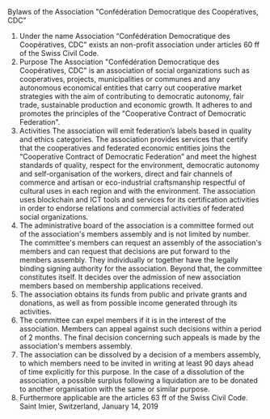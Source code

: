 Bylaws of the Association "Confédération Democratique des Coopératives,
CDC"
1. Under the name Association “Confédération Democratique des Coopératives, CDC"
exists an non-profit association under articles 60 ff of the Swiss Civil Code.
2. Purpose
The Association "Confédération Democratique des Coopératives, CDC" is an association of social
organizations such as cooperatives, projects, municipalities or communes and any autonomous
economical entities that carry out cooperative market strategies with the aim of contributing to
democratic autonomy, fair trade, sustainable production and economic growth.
It adheres to and promotes the principles of the "Cooperative Contract of Democratic Federation".
3. Activities
The association will emit federation’s labels based in quality and ethics categories. The association
provides services that certify that the cooperatives and federated economic entities joins the
“Cooperative Contract of Democratic Federation” and meet the highest standards of quality, respect for
the environment, democratic autonomy and self-organisation of the workers, direct and fair channels of
commerce and artisan or eco-industrial craftsmanship respectful of cultural uses in each region and
with the environment.
The association uses blockchain and ICT tools and services for its certification activities in order to
endorse relations and commercial activities of federated social organizations.
4. The administrative board of the association is a committee formed out of the association's members
assembly and is not limited by number. The committee's members can request an assembly of the
association's members and can request that decisions are put forward to the members assembly. They
individually or together have the legally binding signing authority for the association. Beyond that, the
committee constitutes itself. It decides over the admission of new association members based on
membership applications received.
5. The association obtains its funds from public and private grants and donations, as well as from
possible
income generated through its activities.
6. The committee can expel members if it is in the interest of the association. Members can appeal
against such decisions within a period of 2 months. The final decision concerning such appeals is made
by the association's members assembly.
7. The association can be dissolved by a decision of a members assembly, to which members need to
be invited in writing at least 90 days ahead of time explicitly for this purpose. In the case of a dissolution
of the association, a possible surplus following a liquidation are to be donated to another organisation
with the same or similar purpose.
8. Furthermore applicable are the articles 63 ff of the Swiss Civil Code.
Saint Imier, Switzerland, January 14, 2019
